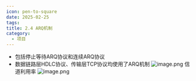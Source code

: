 ```yaml
---
icon: pen-to-square
date: 2025-02-25
tags: 
title: 2.4 ARQ机制
category:
  - 项目
---
```

 - 包括停止等待ARQ协议和连续ARQ协议
- 数据链路层HDLC协议、传输层TCP协议均使用了ARQ机制
![image.png](https://cdn.jsdelivr.net/gh/fakeppa/blog-img/20250225205614.png)
信道利用率
![image.png](https://cdn.jsdelivr.net/gh/fakeppa/blog-img/20250225205833.png)

